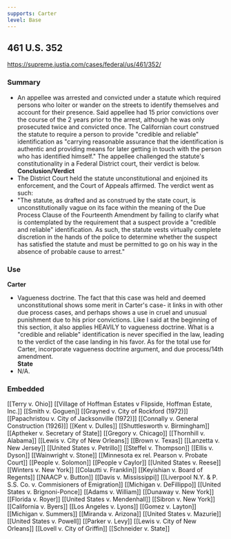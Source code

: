 ```yaml
---
supports: Carter
level: Base
---
```

##  461 U.S.  352

https://supreme.justia.com/cases/federal/us/461/352/
### Summary
* An appellee was arrested and convicted under a statute which required persons who loiter or wander on the streets to identify themselves and account for their presence. Said appellee had 15 prior convictions over the course of the 2 years prior to the arrest, although he was only prosecuted twice and convicted once. The Californian court construed the statute to require a person to provide "credible and reliable" identification as "carrying reasonable assurance that the identification is authentic and providing means for later getting in touch with the person who has identified himself." The appellee challenged the statute's constitutionality in a Federal District court, their verdict is below.
**Conclusion/Verdict**
* The District Court held the statute unconstitutional and enjoined its enforcement, and the Court of Appeals affirmed. The verdict went as such:
* "The statute, as drafted and as construed by the state court, is unconstitutionally vague on its face within the meaning of the Due Process Clause of the Fourteenth Amendment by failing to clarify what is contemplated by the requirement that a suspect provide a "credible and reliable" identification. As such, the statute vests virtually complete discretion in the hands of the police to determine whether the suspect has satisfied the statute and must be permitted to go on his way in the absence of probable cause to arrest."

### Use
**Carter**
* Vagueness doctrine. The fact that this case was held and deemed unconstitutional shows some merit in Carter's case- it links in with other due process cases, and perhaps shows a use in cruel and unusual punishment due to his prior convictions. Like I said at the beginning of this section, it also applies HEAVILY to vagueness doctrine. What is a "credible and reliable" identification is never specified in the law, leading to the verdict of the case landing in his favor. As for the total use for Carter, incorporate vagueness doctrine argument, and due process/14th amendment.          
**State** 
* N/A.
### Embedded

[[Terry v. Ohio]]
[[Village of Hoffman Estates v Flipside, Hoffman Estate, Inc.]]
[[Smith v. Goguen]]
[[Grayned v. City of Rockford (1972)]]
[[Papachristou v. City of Jacksonville (1972)]]
[[Connally v. General Construction (1926)]]
[[Kent v. Dulles]]
[[Shuttlesworth v. Birmingham]]
[[Aptheker v. Secretary of State]]
[[Gregory v. Chicago]]
[[Thornhill v. Alabama]]
[[Lewis v. City of New Orleans]]
[[Brown v. Texas]]
[[Lanzetta v. New Jersey]]
[[United States v. Petrillo]]
[[Steffel v. Thompson]]
[[Ellis v. Dyson]]
[[Wainwright v. Stone]]
[[Minnesota ex rel. Pearson v. Probate Court]]
[[People v. Solomon]]
[[People v Caylor]]
[[United States v. Reese]]
[[Winters v. New York]]
[[Colautti v. Franklin]]
[[Keyishian v. Board of Regents]]
[[NAACP v. Button]]
[[Davis v. Mississippi]]
[[Liverpool N.Y. & P. S.S. Co. v. Commisioners of Emigration]]
[[Michigan v. DeFillippo]]
[[United States v. Brignoni-Ponce]]
[[Adams v. William]]
[[Dunaway v. New York]]
[[Florida v. Royer]]
[[United States v. Mendenhall]]
[[Sibron v. New York]]
[[California v. Byers]]
[[Los Angeles v. Lyons]]
[[Gomez v. Layton]]
[[Michigan v. Summers]]
[[Miranda v. Arizona]]
[[United States v. Mazurie]]
[[United States v. Powell]]
[[Parker v. Levy]]
[[Lewis v. City of New Orleans]]
[[Lovell v. City of Griffin]]
[[Schneider v. State]]
